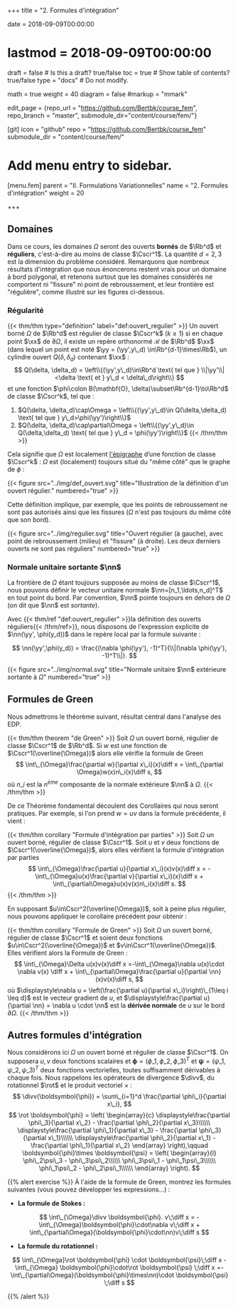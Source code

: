 +++
title = "2. Formules d'intégration"

date = 2018-09-09T00:00:00
# lastmod = 2018-09-09T00:00:00

draft = false  # Is this a draft? true/false
toc = true  # Show table of contents? true/false
type = "docs"  # Do not modify.

math = true
weight = 40
diagram = false
#markup = "mmark"

edit_page = {repo_url = "https://github.com/Bertbk/course_fem", repo_branch = "master", submodule_dir="content/course/fem/"}

[git]
  icon = "github"
  repo = "https://github.com/Bertbk/course_fem"
  submodule_dir = "content/course/fem/"


# Add menu entry to sidebar.
[menu.fem]
  parent = "II. Formulations Variationnelles"
  name = "2. Formules d'intégration"
  weight = 20


+++

$\newcommand{\Cb}{\mathbb{C}}$
$\newcommand{\Rb}{\mathbb{R}}$
$\newcommand{\PS}[2]{\left(#1,#2\right)}$
$\newcommand{\norm}[1]{\left\\|#1\right\\|}$
$\newcommand{\abs}[1]{\left|#1\right|}$
$\newcommand{\xx}{\mathbf{x}}$
$\newcommand{\yy}{\mathbf{y}}$
$\newcommand{\zz}{\mathbf{z}}$
$\newcommand{\nn}{\mathbf{n}}$
$\newcommand{\Ccal}{\mathcal{C}}$
$\newcommand{\Cscr}{\mathscr{C}}$
$\newcommand{\omegai}{\omega\_i}$
$\newcommand{\dsp}{\displaystyle}$
$\newcommand{\diff}{{\rm d}}$
$\newcommand{\divv}{{\rm div}}$
$\newcommand{\rot}{\mathbf{rot}}$
$\newcommand{\phii}{\phi\_i}$
$\newcommand{\yN}{y\_N}$

## Domaines

Dans ce cours, les domaines $\Omega$ seront des ouverts **bornés** de $\Rb^d$ et **réguliers**, c'est-à-dire au moins de classe $\Cscr^1$. La quantité $d= 2,3$ est la dimension du problème considéré.  Remarquons que nombreux résultats d'intégration que nous énoncerons restent vrais pour un domaine à bord polygonal, et retenons surtout que les domaines considérés ne comportent ni "fissure" ni point de rebroussement, et leur frontière est "régulière", comme illustré sur les figures ci-dessous.


### Régularité

{{< thm/thm type="definition" label="def:ouvert_regulier" >}}
Un ouvert borné $\Omega$ de $\Rb^d$ est régulier de classe $\Cscr^k$ ($k\geq 1$) si en chaque point $\xx$ de $\partial\Omega$, il existe un repère orthonormé $\mathcal{R}$ de $\Rb^d$ $\xx$ (dans lequel un point est noté $\yy = (\yy',y\_d) \in\Rb^{d-1}\times\Rb$), un cylindre ouvert $Q(\delta, \delta_d)$ contenant $\xx$ :
$$
Q(\delta, \delta_d) = \left\\{(\yy',y\_d)\in\Rb^d \text{ tel que } \\|\yy'\\|<\delta \text{ et } y\_d < \delta\_d\right\\}
$$
et une fonction $\phi\colon B(\mathbf{O}, \delta)\subset\Rb^{d-1}\to\Rb^d$ de classe $\Cscr^k$, tel que :

1. $Q(\delta, \delta_d)\cap\Omega = \left\\{(\yy',y\_d)\in Q(\delta,\delta_d) \text{ tel que } y\_d>\phi(\yy')\right\\}$
2. $Q(\delta, \delta_d)\cap\partial\Omega = \left\\{(\yy',y\_d)\in Q(\delta,\delta_d) \text{ tel que } y\_d = \phi(\yy')\right\\}$
{{< /thm/thm >}}

Cela signifie que $\Omega$ est localement [l'épigraphe](https://fr.wikipedia.org/wiki/%C3%89pigraphe\_\(math%C3%A9matiques\)) d’une fonction de classe $\Cscr^k$ : $\Omega$ est (localement) toujours situé du "même côté" que le graphe de $\phi$ :


{{< figure src="../img/def_ouvert.svg" title="Illustration de la définition d'un ouvert régulier." numbered="true" >}}


Cette définition implique, par exemple, que les points de rebroussement ne sont pas autorisés ainsi que les fissures ($\Omega$ n'est pas toujours du même côté que son bord).



{{< figure src="../img/regulier.svg" title="Ouvert régulier (à gauche), avec point de rebroussement (milieu) et \"fissure\" (à droite). Les deux derniers ouverts ne sont pas réguliers" numbered="true" >}}


### Normale unitaire sortante $\nn$

La frontière de $\Omega$ étant toujours supposée au moins de classe $\Cscr^1$, nous pouvons définir le vecteur unitaire normale $\nn=[n_1,\ldots,n_d]^T$ en tout point du bord. Par convention, $\nn$ pointe toujours en dehors de $\Omega$ (on dit que $\nn$ est *sortante*).

Avec {{< thm/ref "def:ouvert_regulier" >}}la définition des ouverts réguliers{{< /thm/ref>}}, nous disposons de l'expression explicite de $\nn(\yy', \phi(y_d))$ dans le repère local par la formule suivante :

$$
\nn(\yy',\phi(y_d)) = \frac{(\nabla \phi(\yy'), -1)^T}{\\|(\nabla \phi(\yy'), -1)^T\\|}.
$$

{{< figure src="../img/normal.svg" title="Normale unitaire $\nn$ extérieure sortante à $\Omega$" numbered="true" >}}


## Formules de Green

Nous admettrons le théorème suivant, résultat central dans l'analyse des EDP.

{{< thm/thm theorem "de Green" >}}
Soit $\Omega$ un ouvert borné, régulier de classe $\Cscr^1$ de $\Rb^d$. Si $w$ est une fonction de $\Cscr^1(\overline{\Omega})$ alors elle vérifie la formule de Green
$$
\int\_{\Omega}\frac{\partial w}{\partial x\_i}(x)\diff x = \int\_{\partial \Omega}w(x)n\_i(x)\diff s,
$$
où $n\_i$ est la $n^{ème}$ composante de la normale extérieure $\nn$ à $\Omega$.
{{< /thm/thm >}}

De ce Théorème fondamental découlent des Corollaires qui nous seront pratiques. Par exemple, si l'on prend $w=uv$ dans la formule précédente, il vient :

{{< thm/thm corollary "Formule d'intégration par parties" >}}
Soit $\Omega$ un ouvert borné, régulier de classe $\Cscr^1$. Soit $u$ et $v$ deux fonctions de $\Cscr^1(\overline{\Omega})$, alors elles vérifient la formule d'intégration par parties
$$
\int\_{\Omega}\frac{\partial u}{\partial x\_i}(x)v(x)\diff x = -\int\_{\Omega}u(x)\frac{\partial v}{\partial x\_i}(x)\diff x + \int\_{\partial\Omega}u(x)v(x)n\_i(x)\diff s.
$$
{{< /thm/thm >}}

En supposant $u\in\Cscr^2(\overline{\Omega})$, soit à peine plus régulier, nous pouvons appliquer le corollaire précédent pour obtenir :

{{< thm/thm corollary "Formule de Green" >}}
Soit $\Omega$ un ouvert borné, régulier de classe $\Cscr^1$ et soient deux fonctions $u\in\Cscr^2(\overline{\Omega})$ et $v\in\Cscr^1(\overline{\Omega})$. Elles vérifient alors la Formule de Green :
$$
\int\_{\Omega}\Delta u(x)v(x)\diff x =-\int\_{\Omega}\nabla u(x)\cdot \nabla v(x) \diff x + \int\_{\partial\Omega}\frac{\partial u}{\partial \nn}(x)v(x)\diff s,
$$
où $\displaystyle\nabla u = \left(\frac{\partial u}{\partial x\_i}\right)\_{1\leq i \leq d}$ est le vecteur gradient de $u$, et $\displaystyle\frac{\partial u}{\partial \nn} = \nabla u \cdot \nn$ est la **dérivée normale** de $u$ sur le bord $\partial\Omega$.
{{< /thm/thm >}}


## Autres formules d'intégration

Nous considérons ici $\Omega$ un ouvert borné et régulier de classe $\Cscr^1$. On supposera $u,v$ deux fonctions scalaires et $\boldsymbol{\phi}=(\phi\_1, \phi\_2, \phi\_3)^T$ et $\boldsymbol{\psi}=(\psi\_1, \psi\_2, \psi\_3)^T$ deux fonctions vectorielles, toutes suffisamment dérivables à chaque fois. Nous rappelons les opérateurs de divergence $\divv$, du rotationnel $\rot$ et le produit vectoriel $\times$ :
$$
\divv(\boldsymbol{\phi}) = \sum\_{i=1}^d \frac{\partial \phi\_i}{\partial x\_i},
$$
$$
\rot \boldsymbol{\phi} = \left(
  \begin{array}{c}
  \displaystyle\frac{\partial \phi\_3}{\partial x\_2} - \frac{\partial \phi\_2}{\partial x\_3}\\\\\\
  \displaystyle\frac{\partial \phi\_1}{\partial x\_3} - \frac{\partial \phi\_3}{\partial x\_1}\\\\\\
  \displaystyle\frac{\partial \phi\_2}{\partial x\_1} - \frac{\partial \phi\_1}{\partial x\_2}
  \end{array}
\right),\qquad
\boldsymbol{\phi}\times \boldsymbol{\psi} = 
\left(
  \begin{array}{l}
  \phi\_2\psi\_3 - \phi\_3\psi\_2\\\\\\
  \phi\_3\psi\_1 - \phi\_1\psi\_3\\\\\\
  \phi\_1\psi\_2 - \phi\_2\psi\_1\\\\\\
  \end{array}
\right).
$$


{{% alert exercise %}}
À l'aide de la formule de Green, montrez les formules suivantes (vous pouvez développer les expressions...) :


- **La formule de Stokes :**

$$
\int\_{\Omega}\divv \boldsymbol{\phi}. v\;\diff x = -
\int\_{\Omega}\boldsymbol{\phi}\cdot\nabla v\;\diff x +
\int\_{\partial\Omega}(\boldsymbol{\phi}\cdot\nn)v\;\diff s
$$

- **La formule du rotationnel :**

$$
\int\_{\Omega}\rot \boldsymbol{\phi} \cdot \boldsymbol{\psi}\;\diff x -
\int\_{\Omega} \boldsymbol{\phi}\cdot\rot \boldsymbol{\psi} \;\diff x =-
\int\_{\partial\Omega}(\boldsymbol{\phi}\times\nn)\cdot \boldsymbol{\psi} \;\diff s
$$

{{% /alert %}}

<!-- 
\begin{correction}
  \begin{enumerate}
  \item Nous pouvons calculer direction par direction (l'inversion somme-intégrale est rendue possible puisque $\Omega$ est borné et la somme finie) :
    $$
      \int\_{\Omega}\Delta u(x)v(x)\diff x =
      \int\_{\Omega}\sum_{j=1}^3\frac{\partial^2 u}{\partial x_j^2}(x) v(x) \diff x =
      \sum_{j=1}^3\int\_{\Omega}\frac{\partial^2 u}{\partial x_j^2}(x) v(x) \diff x.
    $$
Nous appliquons ensuite la formule de Green et re-regroupons les sommes :
$$
  \begin{array}{r c l}
\dsp      \sum_{j=1}^3\int\_{\Omega}\frac{\partial^2 u}{\partial x_j^2}(x) v(x) \diff x
      &=&
    \dsp  \sum_{j=1}^3\left[-\int\_{\Omega}\frac{\partial u}{\partial x_j}(x)\frac{\partial v}{\partial x_j}(x) \diff x
      +\int\_{\partial\Omega}\frac{\partial u}{\partial x_j}(x)v(x)n_j(x) \diff x\right]\\
\dsp     & =&
\dsp      -\int\_{\Omega}\sum_{j=1}^3\frac{\partial u}{\partial x_j}(x)\frac{\partial v}{\partial x_j}(x) \diff x
              +\int\_{\partial\Omega}\sum_{j=1}^3\left[\frac{\partial u}{\partial x_j}(x)n_j(x)\right]v(x) \diff x\\
      & =&\dsp -\int\_{\Omega}\nabla u(x)\cdot\nabla v(x) \diff x
           +\int\_{\partial\Omega}(\nabla u(x)\cdot \nn(x)) v(x)n_j(x) \diff x.
  \end{array}
    $$
    Comme $\nabla u(x)\cdot\nn(x) = \dn u(x)$, le résultat est démontré.
  \item Nous appliquons la même idée :
    $$
      \begin{array}{>{\dsp}r c >{\dsp}l}
        \int\_{\Omega}\divv \sigma(x) \phi(x)\diff x
        &=& \int\_{\Omega}\sum_{j=1}^3\frac{\partial  \sigma_j}{\partial x_j}(x) \phi(x)\diff x \\
        &=&  \sum_{j=1}^3 \int\_{\Omega}\frac{\partial  \sigma_j}{\partial x_j}(x) \phi(x)\diff x.
      \end{array}
    $$
    À l'aide de la formule de Green, nous obtenons
    $$
      \begin{array}{>{\dsp}r c >{\dsp}l}
        \sum_{j=1}^3 \int\_{\Omega}\frac{\partial  \sigma_j}{\partial x_j}(x) \phi(x)\diff x
        & = & \sum_{j=1}^3 \left[-\int\_{\Omega}\sigma_j(x) \frac{\partial\phi}{\partial x_j}(x)\diff x
              +\int\_{\partial\Omega}\sigma_j(x) \phi(x) n_j(x)\diff s\right]\\
        & = &  -\int\_{\Omega} \sum_{j=1}^3\left[\sigma_j(x)\frac{\partial\phi}{\partial x_j}(x)\right]\diff x   +\int\_{\partial\Omega} \sum_{j=1}^3\left[\sigma_j(x) n_j(x)\right]\phi(x) \diff s\\
        & = &  -\int\_{\Omega} \sigma(x)\cdot \nabla\phi(x)\diff x
              +\int\_{\partial\Omega} (\sigma(x) \cdot\nn(x))\phi(x) \diff s.\\
      \end{array}
    $$
  \item Pour simplifier, nous notons $\partial_j = \frac{\partial}{\partial x_j}$ :
    $$
      \begin{array}{>{\dsp}r c >{\dsp}l}
        \int\_{\Omega}\rot \phi \cdot \psi\diff x
        & = & \int\_{\Omega}\left[\partial_2\phi\_3 - \partial_3\phi\_2\right]\psi_1
              +\left[\partial_3\phi\_1 - \partial_1\phi\_3\right]\psi_2
              +\left[\partial_1\phi\_2 - \partial_2\phi\_1\right]\psi_3\diff x\$$0.2cm]
        & = & - \int\_{\Omega} \phi\_3\partial_2\psi_1 - \phi\_2\partial_3\psi_1
              +\phi\_1\partial_3\psi_2 - \phi\_3\partial_1\psi_2
              +\phi\_2\partial_1\psi_3 - \phi\_1\partial_2\psi_3\diff x\$$0.2cm]
        &   & \quad+ \int\_{\partial\Omega}\left[\phi\_3n_2 - \phi\_2n_3\right]\psi_1
              +\left[\phi\_1n_3 - \phi\_3n_1\right]\psi_2
              +\left[\phi\_2n_1 - \phi\_1n_2\right]\psi_3
              \diff s\$$0.2cm]
        & = & - \int\_{\Omega}
              \left[\partial_3\psi_2-\partial_2\psi_3\right]\phi\_1+
              \left[\partial_1\psi_3-\partial_3\psi_1\right]\phi\_2+
              \left[\partial_2\psi_1-\partial_1\psi_2\right]\phi\_3\$$0.2cm]
        &   & \quad+ \int\_{\partial\Omega}(\phi\times\nn)\cdot\psi
              \diff s\$$0.2cm]
        & = & \int\_{\Omega} \phi\cdot\rot \psi \diff x + \int\_{\partial\Omega}(\phi\times\nn)\cdot\psi
              \diff s\\
      \end{array}
    $$
    
  \end{enumerate}
\end{correction} -->